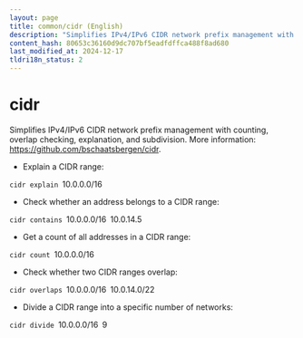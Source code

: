```yaml
---
layout: page
title: common/cidr (English)
description: "Simplifies IPv4/IPv6 CIDR network prefix management with counting, overlap checking, explanation, and subdivision."
content_hash: 80653c36160d9dc707bf5eadfdffca488f8ad680
last_modified_at: 2024-12-17
tldri18n_status: 2
---
```

# cidr

Simplifies IPv4/IPv6 CIDR network prefix management with counting, overlap checking, explanation, and subdivision.
More information: <https://github.com/bschaatsbergen/cidr>.

- Explain a CIDR range:

`cidr explain `<span class="tldr-var badge badge-pill bg-dark-lm bg-white-dm text-white-lm text-dark-dm font-weight-bold">10.0.0.0/16</span>

- Check whether an address belongs to a CIDR range:

`cidr contains `<span class="tldr-var badge badge-pill bg-dark-lm bg-white-dm text-white-lm text-dark-dm font-weight-bold">10.0.0.0/16</span>` `<span class="tldr-var badge badge-pill bg-dark-lm bg-white-dm text-white-lm text-dark-dm font-weight-bold">10.0.14.5</span>

- Get a count of all addresses in a CIDR range:

`cidr count `<span class="tldr-var badge badge-pill bg-dark-lm bg-white-dm text-white-lm text-dark-dm font-weight-bold">10.0.0.0/16</span>

- Check whether two CIDR ranges overlap:

`cidr overlaps `<span class="tldr-var badge badge-pill bg-dark-lm bg-white-dm text-white-lm text-dark-dm font-weight-bold">10.0.0.0/16</span>` `<span class="tldr-var badge badge-pill bg-dark-lm bg-white-dm text-white-lm text-dark-dm font-weight-bold">10.0.14.0/22</span>

- Divide a CIDR range into a specific number of networks:

`cidr divide `<span class="tldr-var badge badge-pill bg-dark-lm bg-white-dm text-white-lm text-dark-dm font-weight-bold">10.0.0.0/16</span>` `<span class="tldr-var badge badge-pill bg-dark-lm bg-white-dm text-white-lm text-dark-dm font-weight-bold">9</span>
